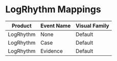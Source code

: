 # LogRhythm Mappings
|Product|Event Name|Visual Family|
|-------|----------|-------------|
|LogRhythm|None|Default|
|LogRhythm|Case|Default|
|LogRhythm|Evidence|Default|
